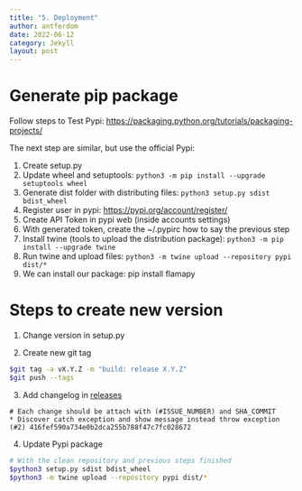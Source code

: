 ```yaml
---
title: "5. Deployment"
author: antferdom
date: 2022-06-12
category: Jekyll
layout: post
---
```


# Generate pip package

Follow steps to Test Pypi: https://packaging.python.org/tutorials/packaging-projects/

The next step are similar, but use the official Pypi:

1. Create setup.py
2. Update wheel and setuptools: `python3 -m pip install --upgrade setuptools wheel`
3. Generate dist folder with distributing files: `python3 setup.py sdist bdist_wheel`
4. Register user in pypi: https://pypi.org/account/register/
5. Create API Token in pypi web (inside accounts settings)
6. With generated token, create the ~/.pypirc how to say the previous step
6. Install twine (tools to upload the distribution package): `python3 -m pip install --upgrade twine`
7. Run twine and upload files: `python3 -m twine upload --repository pypi dist/*`
8. We can install our package: pip install flamapy


# Steps to create new version

1. Change version in setup.py

2. Create new git tag

```bash
$git tag -a vX.Y.Z -m "build: release X.Y.Z"
$git push --tags
```

3. Add changelog in [releases](https://github.com/diverso-lab/core/releases)

```
# Each change should be attach with (#ISSUE_NUMBER) and SHA_COMMIT
* Discover catch exception and show message instead throw exception (#2) 416fef590a734e0b2dca255b788f47c7fc028672
```

4. Update Pypi package

```bash
# With the clean repository and previous steps finished
$python3 setup.py sdist bdist_wheel
$python3 -m twine upload --repository pypi dist/*
```